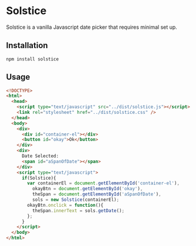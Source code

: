 # Solstice

Solstice is a vanilla Javascript date picker that requires minimal set up.

## Installation

`npm install solstice`

## Usage
```html
<!DOCTYPE>
<html>
  <head>
    <script type="text/javascript" src="../dist/solstice.js"></script>
    <link rel="stylesheet" href="../dist/solstice.css" />
  </head>
  <body>
    <div>
      <div id="container-el"></div>
      <button id="okay">Ok</button>
    </div>
    <div>
      Date Selected:
      <span id="aSpanOfDate"></span>
    </div>
    <script type="text/javascript">
      if(Solstice){
        var containerEl = document.getElementById('container-el'),
          okayBtn = document.getElementById('okay'),
          theSpan = document.getElementById('aSpanOfDate'),
          sols = new Solstice(containerEl);
        okayBtn.onclick = function(){
          theSpan.innerText = sols.getDate();
        };
      }
    </script>
  </body>
</html>
```
